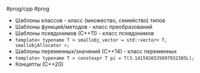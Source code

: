 #prog/cpp #prog 

- Шаблоны классов - класс (множество, семейство) типов
- Шаблоны функций/методов - класс преобразований
- Шаблоны псевдонимов (С++11) - класс псевдонимов
- `template< typename T > smallobj_vector = std::vector< T, smallobjAllocator >;`
- Шаблоны переменных/значений (С++14) - класс переменных
- `template< typename T > constexpr T pi = T(3.1415926535897932385L);`
- Концепты (С++20)